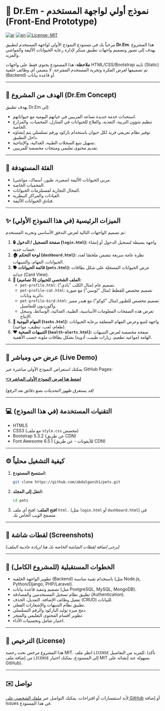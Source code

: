 # 🐾 Dr.Em - نموذج أولي لواجهة المستخدم (Front-End Prototype)

[![ar](https://img.shields.io/badge/اللغة-العربية-blue.svg)](README.md)
[![en](https://img.shields.io/badge/Language-English-blue.svg)](README.en.md) <!-- يمكنك إنشاء ملف ترجمة لاحقاً -->
[![License: MIT](https://img.shields.io/badge/License-MIT-yellow.svg)](https://opensource.org/licenses/MIT) <!-- أضف ملف LICENSE -->

مرحباً بك في مستودع النموذج الأولي لواجهة المستخدم لتطبيق **Dr.Em**. هذا المشروع يهدف إلى تصور وتصميم واجهات تطبيق مبتكر لإدارة رعاية الحيوانات الأليفة والمواشي والمزيد.

**ملاحظة:** هذا المستودع يحتوي فقط على واجهات HTML/CSS/Bootstrap ثابتة (Static) تم تصميمها لعرض الفكرة وتجربة المستخدم المقترحة. لا يتضمن أي وظائف خلفية (Backend) أو قاعدة بيانات.

---

## 🎯 الهدف من المشروع (Dr.Em Concept)

يهدف تطبيق Dr.Em إلى:

*   استحداث خدمة جديدة تساعد المربيين في حياتهم اليومية مع حيواناتهم.
*   تنظيم شؤون التربية، التغذية، والعلاج للحيوانات في المنازل، المحميات، والمزارع الخاصة.
*   توفير نظام تعريفي فريد لكل حيوان باستخدام باركود ورقم تسلسلي يتم إنشاؤه داخل التطبيق.
*   تسهيل تتبع السجلات الطبية، الغذائية، والإنتاجية.
*   تقديم محتوى تعليمي ومنتجات مخصصة للمربيين.

---

## 👥 الفئة المستهدفة

*   مربي الحيوانات الأليفة (صغيرة، طيور، أسماك، مواشي).
*   المحميات الخاصة.
*   المحال التجارية لمستلزمات الحيوانات.
*   العيادات والمراكز البيطرية.
*   فنادق الحيوانات الأليفة.

---

## ✨ الميزات الرئيسية (في هذا النموذج الأولي)

تم تصميم الواجهات التالية لعرض التدفق الأساسي وتجربة المستخدم:

1.  **🔒 صفحة التسجيل / الدخول (`login.html`):** واجهة بسيطة لتسجيل الدخول أو إنشاء حساب جديد.
2.  **🏠 لوحة التحكم (`dashboard.html`):** نظرة عامة سريعة تتضمن ملخصًا لعدد الحيوانات، المهام، والتنبيهات.
3.  **🐕 قائمة الحيوانات (`pets.html`):** عرض الحيوانات المسجلة على شكل بطاقات جذابة (Card View).
4.  **📄 الملف الشخصي للحيوان (3 تصاميم):**
    *   `pet-profile.html`: تصميم عام (مثال الكلب "بادي").
    *   `pet-profile-cat.html`: تصميم مخصص للقطط (مثال "لوسي") مع صورة دائرية وتابات.
    *   `pet-profile-bird.html`: تصميم مخصص للطيور (مثال "كوكو") مع هيدر مميز وأكورديون للتفاصيل.
    *   تعرض هذه الصفحات المعلومات الأساسية، الطبية، الغذائية، الوسائط، وسجل الإنتاج.
5.  **📅 المهام اليومية (`tasks.html`):** واجهة لتتبع وعرض المهام المتعلقة برعاية الحيوانات (طعام، لعب، تنظيف، مواعيد).
6.  **❤️ التنبيهات الصحية (`health-alerts.html`):** صفحة مخصصة لعرض التنبيهات الهامة (مواعيد تطعيم، زيارات طبيب، أدوية) بشكل بطاقات ملونة حسب الأهمية.

---

## 🚀 عرض حي ومباشر (Live Demo)

يمكنك استعراض النموذج الأولي مباشرة عبر GitHub Pages:

**[👈 اضغط هنا لعرض النموذج الأولي المباشر](https://abdalganih1.github.io/pets/)**

*(قد يستغرق ظهور التحديثات بضع دقائق بعد الرفع)*

---

## 💻 التقنيات المستخدمة (في هذا النموذج)

*   HTML5
*   CSS3 (مع ملف `style.css` مخصص)
*   Bootstrap 5.3.2 (عن طريق CDN)
*   Font Awesome 6.5.1 (للأيقونات - عن طريق CDN)

---

## ⚙️ كيفية التشغيل محلياً

1.  **استنسخ المستودع:**
    ```bash
    git clone https://github.com/abdalganih1/pets.git
    ```
2.  **انتقل إلى المجلد:**
    ```bash
    cd pets
    ```
3.  **افتح الملف:** افتح أي ملف `html.` (مثل `login.html` أو `dashboard.html`) في متصفح الويب الخاص بك.

---

## 📸 لقطات شاشة (Screenshots)

<!-- قم بإضافة لقطات شاشة هنا لتوضيح الواجهات الرئيسية -->
<!-- مثال: -->
<!--
**لوحة التحكم:**
![لوحة التحكم](path/to/dashboard-screenshot.png)

**قائمة الحيوانات:**
![قائمة الحيوانات](path/to/pets-list-screenshot.png)

**ملف تعريف الحيوان (كلب):**
![ملف تعريف الكلب](path/to/pet-profile-dog-screenshot.png)

**التنبيهات الصحية:**
![التنبيهات الصحية](path/to/health-alerts-screenshot.png)
-->

*(يرجى إضافة لقطات الشاشة الخاصة بك هنا لزيادة جاذبية الملف)*

---

## 🔮 الخطوات المستقبلية (للمشروع الكامل)

*   تطوير الواجهة الخلفية (Backend) باستخدام تقنية مناسبة (مثل Node.js, Python/Django, PHP/Laravel).
*   تصميم وتنفيذ قاعدة بيانات (مثل PostgreSQL, MySQL, MongoDB).
*   تطبيق نظام تسجيل المستخدمين والمصادقة (Authentication).
*   تفعيل وظائف الإضافة، التعديل، الحذف (CRUD) للبيانات.
*   تطبيق نظام التنبيهات والإشعارات الفعلي.
*   دمج ميزة توليد الباركود والرقم التسلسلي.
*   تطوير أقسام المحتوى التعليمي والمتجر.
*   اختبار شامل وتحسينات الأداء.

---

## 📜 الترخيص (License)

هذا المشروع مرخص تحت رخصة MIT. انظر ملف `LICENSE` للمزيد من التفاصيل.
(تأكد من إضافة ملف `LICENSE` إلى المستودع، يمكنك اختيار MIT بسهولة عند إنشائه على GitHub).

---

## ✉️ تواصل

لأية استفسارات أو اقتراحات، يمكنك التواصل عبر [ملفك الشخصي على GitHub](https://github.com/abdalganih1) أو إضافة Issues في هذا المستودع.
